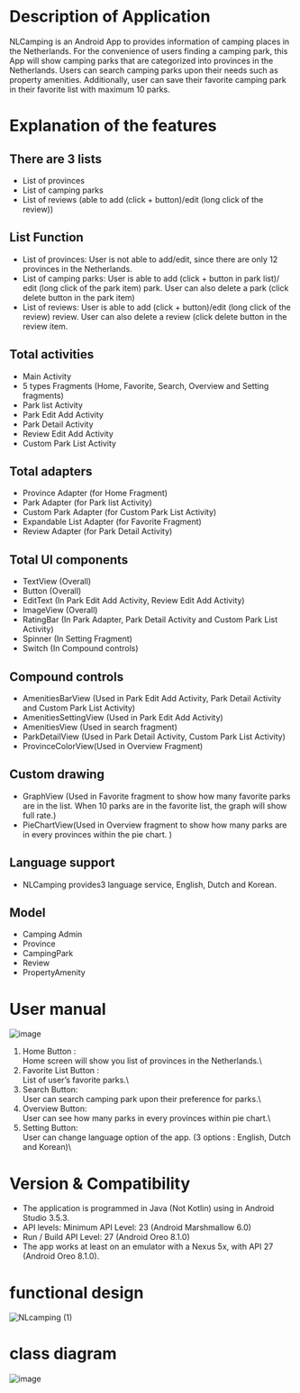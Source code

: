 # Description of Application

NLCamping is an Android App to provides information of camping places in the Netherlands. For the
convenience of users finding a camping park, this App will show camping parks that are categorized
into provinces in the Netherlands. Users can search camping parks upon their needs such as property
amenities. Additionally, user can save their favorite camping park in their favorite list with maximum
10 parks.

# Explanation of the features

## There are 3 lists

- List of provinces
- List of camping parks
- List of reviews (able to add (click + button)/edit (long click of the review))

## List Function

- List of provinces:
  User is not able to add/edit, since there are only 12 provinces in the Netherlands.
- List of camping parks:
  User is able to add (click + button in park list)/ edit (long click of the park item) park.
  User can also delete a park (click delete button in the park item)
- List of reviews:
  User is able to add (click + button)/edit (long click of the review) review.
  User can also delete a review (click delete button in the review item.

## Total activities

- Main Activity
- 5 types Fragments (Home, Favorite, Search, Overview and Setting fragments)
- Park list Activity
- Park Edit Add Activity
- Park Detail Activity
- Review Edit Add Activity
- Custom Park List Activity

## Total adapters

- Province Adapter (for Home Fragment)
- Park Adapter (for Park list Activity)
- Custom Park Adapter (for Custom Park List Activity)
- Expandable List Adapter (for Favorite Fragment)
- Review Adapter (for Park Detail Activity)

## Total UI components

- TextView (Overall)
- Button (Overall)
- EditText (In Park Edit Add Activity, Review Edit Add Activity)
- ImageView (Overall)
- RatingBar (In Park Adapter, Park Detail Activity and Custom Park List Activity)
- Spinner (In Setting Fragment)
- Switch (In Compound controls)

## Compound controls

- AmenitiesBarView (Used in Park Edit Add Activity, Park Detail Activity and Custom Park List
  Activity)
- AmenitiesSettingView (Used in Park Edit Add Activity)
- AmenitiesView (Used in search fragment)
- ParkDetailView (Used in Park Detail Activity, Custom Park List Activity)
- ProvinceColorView(Used in Overview Fragment)

## Custom drawing

- GraphView (Used in Favorite fragment to show how many favorite parks are in the list.
  When 10 parks are in the favorite list, the graph will show full rate.)
- PieChartView(Used in Overview fragment to show how many parks are in every provinces
  within the pie chart. )

## Language support

- NLCamping provides3 language service, English, Dutch and Korean.

## Model

- Camping Admin
- Province
- CampingPark
- Review
- PropertyAmenity

# User manual

![image](https://user-images.githubusercontent.com/57978810/129364128-65b1e45f-d26f-4edd-81e2-ea3c11a87f97.png)

1. Home Button :\
   Home screen will show you list of provinces in the Netherlands.\
2. Favorite List Button :\
   List of user’s favorite parks.\
3. Search Button:\
   User can search camping park upon their preference for parks.\
4. Overview Button:\
   User can see how many parks in every provinces within pie chart.\
5. Setting Button:\
   User can change language option of the app. (3 options : English, Dutch and
   Korean)\

# Version & Compatibility

- The application is programmed in Java (Not Kotlin) using in Android Studio 3.5.3.
- API levels: Minimum API Level: 23 (Android Marshmallow 6.0)
- Run / Build API Level: 27 (Android Oreo 8.1.0)
- The app works at least on an emulator with a Nexus 5x, with API 27 (Android Oreo 8.1.0).

# functional design

![NLcamping (1)](https://user-images.githubusercontent.com/57978810/129363915-6936a0c7-a814-4e7a-b41a-2caf35025f53.jpg)

# class diagram

![image](https://user-images.githubusercontent.com/57978810/129363422-4044a795-1185-4b39-8e18-9ff6375f17ed.png)
